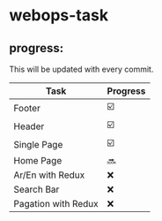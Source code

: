 # webops-task

## progress:

This will be updated with every commit.

| Task | Progress |
| --- | --- |
| Footer | :ballot_box_with_check: |
| Header | :ballot_box_with_check: |
| Single Page | :ballot_box_with_check: |
| Home Page | :soon: |
| Ar/En with Redux | :x: |
| Search Bar | :x: |
| Pagation with Redux | :x: |
